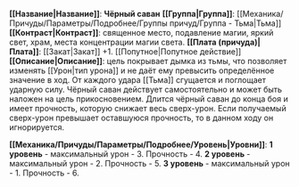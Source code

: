 **[[Название|Название]]**: **Чёрный саван**
**[[Группа|Группа]]**: [[Механика/Причуды/Параметры/Подробнее/Группы причуд/Группа - Тьма|Тьма]] 
**[[Контраст|Контраст]]**: священное место, подавление магии, яркий свет, храм, места концентрации магии света.
**[[Плата (причуда)|Плата]]**: [[Закат|Закат]] +1. [[Попутное|Попутное действие]]
**[[Описание|Описание]]**: цель покрывает дымка из тьмы, что позволяет изменять [[Урон|тип урона]] и не даёт ему превысить определённое значение в ход. От каждого удара [[Тьма]] сгущается и поглощает ударную силу. Чёрный саван действует самостоятельно и может быть наложен на цель прикосновением. Длится чёрный саван до конца боя и имеет прочность, которую снижает весь сверх-урон. Если получаемый сверх-урон превышает оставшуюся прочность, то в данном ходу он игнорируется. 


**[[Механика/Причуды/Параметры/Подробнее/Уровень|Уровни]]**:
**1 уровень** - максимальный урон - 3. Прочность - 4.
**2 уровень** - максимальный урон - 2. Прочность - 5.
**3 уровень** - максимальный урон - 1. Прочность - 6.